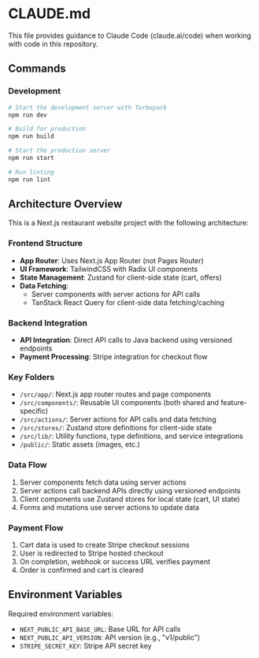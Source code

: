 # CLAUDE.md

This file provides guidance to Claude Code (claude.ai/code) when working with code in this repository.

## Commands

### Development

```bash
# Start the development server with Turbopack
npm run dev

# Build for production
npm run build

# Start the production server
npm run start

# Run linting
npm run lint
```

## Architecture Overview

This is a Next.js restaurant website project with the following architecture:

### Frontend Structure

- **App Router**: Uses Next.js App Router (not Pages Router)
- **UI Framework**: TailwindCSS with Radix UI components
- **State Management**: Zustand for client-side state (cart, offers)
- **Data Fetching**: 
  - Server components with server actions for API calls
  - TanStack React Query for client-side data fetching/caching

### Backend Integration

- **API Integration**: Direct API calls to Java backend using versioned endpoints
- **Payment Processing**: Stripe integration for checkout flow

### Key Folders

- `/src/app/`: Next.js app router routes and page components
- `/src/components/`: Reusable UI components (both shared and feature-specific)
- `/src/actions/`: Server actions for API calls and data fetching
- `/src/stores/`: Zustand store definitions for client-side state
- `/src/lib/`: Utility functions, type definitions, and service integrations
- `/public/`: Static assets (images, etc.)

### Data Flow

1. Server components fetch data using server actions
2. Server actions call backend APIs directly using versioned endpoints
3. Client components use Zustand stores for local state (cart, UI state)
4. Forms and mutations use server actions to update data

### Payment Flow

1. Cart data is used to create Stripe checkout sessions
2. User is redirected to Stripe hosted checkout
3. On completion, webhook or success URL verifies payment
4. Order is confirmed and cart is cleared

## Environment Variables

Required environment variables:
- `NEXT_PUBLIC_API_BASE_URL`: Base URL for API calls
- `NEXT_PUBLIC_API_VERSION`: API version (e.g., "v1/public")
- `STRIPE_SECRET_KEY`: Stripe API secret key